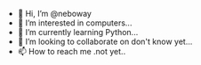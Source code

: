 - 👋 Hi, I’m @neboway
- 👀 I’m interested in computers...
- 🌱 I’m currently learning Python...
- 💞️ I’m looking to collaborate on don't know yet...
- 📫 How to reach me .not yet..

<!---
neboway/neboway is a ✨ special ✨ repository because its `README.md` (this file) appears on your GitHub profile.
You can click the Preview link to take a look at your changes.
--->
